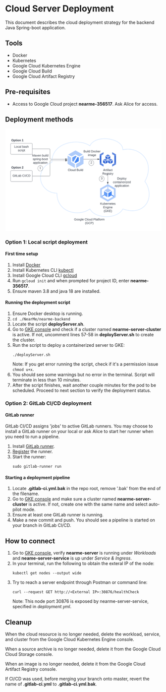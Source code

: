 # Cloud Server Deployment

This document describes the cloud deployment strategy for the backend Java Spring-boot application.

## Tools
- Docker
- Kubernetes
- Google Cloud Kubernetes Engine
- Google Cloud Build
- Google Cloud Artifact Registry

## Pre-requisites
- Access to Google Cloud project **nearme-356517**. Ask Alice for access.

## Deployment methods

![cloud-deployment](./pictures/cloud-deployment.png)

### Option 1: Local script deployment
#### First time setup
1. Install [Docker](https://docs.docker.com/get-docker/)
2. Install Kubernetes CLI [kubectl](https://kubernetes.io/docs/tasks/tools/)
3. Install Google Cloud CLI [gcloud](https://cloud.google.com/sdk/docs/install)
4. Run `gcloud init` and when prompted for project ID, enter **nearme-356517**.
5. Ensure maven 3.8 and java 18 are installed.

#### Running the deployment script
1. Ensure Docker desktop is running.
2. `cd ./NearMe/nearme-backend`
3. Locate the script **deployServer.sh**.
4. Go to [GKE console](https://console.cloud.google.com/kubernetes/list/overview?project=nearme-356517) and check if a cluster named **nearme-server-cluster** is active. If not, uncomment lines 57-58 in **deployServer.sh** to create the cluster.
5. Run the script to deploy a containerized server to GKE:
    ```
    ./deployServer.sh
    ```
    Note: If you get error running the script, check if it's a permission issue `chmod u+x`.
6. You should see some warnings but no error  in the terminal. Script will terminate in less than 10 minutes.
7. After the script finishes, wait another couple minutes for the pod to be scheduled. Proceed to next section to verify the deployment status.

### Option 2: GitLab CI/CD deployment

#### GitLab runner
GitLab CI/CD assigns 'jobs' to active GitLab runners. You may choose to install a GitLab runner on your local or ask Alice to start her runner when you need to run a pipeline.

1. Install [GitLab runner](https://docs.gitlab.com/runner/install/).
2. [Register](https://docs.gitlab.com/runner/register/) the runner.
3. Start the runner:
    ```
    sudo gitlab-runner run
    ```

#### Starting a deployment pipeline
1. Locate **.gitlab-ci.yml.bak** in the repo root, remove '.bak' from the end of the filename.
2. Go to [GKE console](https://console.cloud.google.com/kubernetes/list/overview?project=nearme-356517) and make sure a cluster named **nearme-server-cluster** is active. If not, create one with the same name and select auto-pilot mode.
3. Ensure at least one GitLab runner is running.
4. Make a new commit and push. You should see a pipeline is started on your branch in GitLab CI/CD.

## How to connect

1. Go to [GKE console](https://console.cloud.google.com/kubernetes/list/overview?project=nearme-356517), verify **nearme-server** is running under *Workloads* and **neame-server-service** is up under *Service & Ingress*.
2. In your terminal, run the following to obtain the exteral IP of the node:
    ```
    kubectl get nodes --output wide
    ```
3. Try to reach a server endpoint through Postman or command line:
    ```
    curl --request GET http://<External IP>:30876/healthCheck
    ```
    Note: This node port 30876 is exposed by nearme-server-service, specified in *deployment.yml*.

## Cleanup

When the cloud resource is no longer needed, delete the workload, service, and
cluster from the Google Cloud Kubernetes Engine console.

When a source archive is no longer needed, delete it from the Google Cloud Cloud
Storage console.

When an image is no longer needed, delete it from the Google Cloud Artifact
Registry console.

If CI/CD was used, before merging your branch onto master, revert the name of **.gitlab-ci.yml** to **.gitlab-ci.yml.bak**.